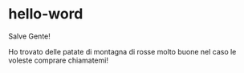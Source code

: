 # hello-word
Salve Gente!

Ho trovato delle patate di montagna di rosse molto buone 
nel caso le voleste comprare chiamatemi!
